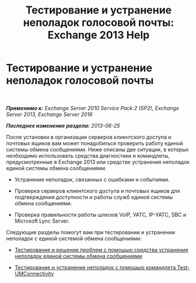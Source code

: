 ﻿---
title: 'Тестирование и устранение неполадок голосовой почты: Exchange 2013 Help'
TOCTitle: Тестирование и устранение неполадок голосовой почты
ms:assetid: eafb53fe-2fa9-437c-9369-aec324cc13ce
ms:mtpsurl: https://technet.microsoft.com/ru-ru/library/Dd351227(v=EXCHG.150)
ms:contentKeyID: 56271239
ms.date: 05/22/2018
mtps_version: v=EXCHG.150
ms.translationtype: MT
---

# Тестирование и устранение неполадок голосовой почты

 

_**Применимо к:** Exchange Server 2010 Service Pack 2 (SP2), Exchange Server 2013, Exchange Server 2016_

_**Последнее изменение раздела:** 2013-06-25_

После установки в организации серверов клиентского доступа и почтовых ящиков вам может понадобиться проверить работу единой системы обмена сообщениями. Ниже описаны две ситуации, в которых необходимо использовать средства диагностики и командлеты, предусмотренные в Exchange 2013 или средстве устранения неполадок единой системы обмена сообщениями.

  - Устранение неполадок, связанных с ошибками и событиями.

  - Проверка серверов клиентского доступа и почтовых ящиков для подтверждения доступности и работы служб единой системы обмена сообщениями.

  - Проверка правильности работы шлюзов VoIP, УАТС, IP-УАТС, SBC и Microsoft Lync Server.

Следующие разделы помогут вам при тестировании и устранении неполадок с единой системой обмена сообщениями:

  - [Тестирование и решение проблем с помощью средства устранения неполадок единой системы обмена сообщениями](testing-and-troubleshooting-with-the-um-troubleshooting-tool-exchange-2013-help.md)

  - [Тестирование и устранение неполадок с помощью командлета Test-UMConnectivity](testing-and-troubleshooting-with-the-test-umconnectivity-cmdlet-exchange-2013-help.md)

